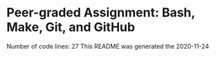 # Peer-graded Assignment: Bash, Make, Git, and GitHub
Number of code lines: 27
This README was generated the 2020-11-24
